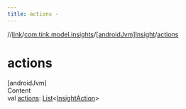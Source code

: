 ```yaml
---
title: actions -
---
```

//[link](../../index.md)/[com.tink.model.insights](../index.md)/[[androidJvm]Insight](index.md)/[actions](actions.md)



# actions  
[androidJvm]  
Content  
val [actions](actions.md): [List](https://kotlinlang.org/api/latest/jvm/stdlib/kotlin.collections/-list/index.html)<[InsightAction](../[android-jvm]-insight-action/index.md)>  



